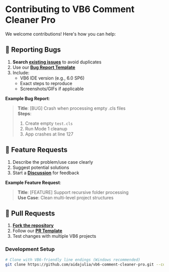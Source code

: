 # Contributing to VB6 Comment Cleaner Pro

We welcome contributions! Here's how you can help:

## 🐛 Reporting Bugs
1. **Search [existing issues](https://github.com/aidajulia/vb6-comment-cleaner-pro/issues)** to avoid duplicates
2. Use our **[Bug Report Template](https://github.com/aidajulia/vb6-comment-cleaner-pro/issues/new?assignees=&labels=bug&template=bug_report.md)**
3. Include:
   - VB6 IDE version (e.g., 6.0 SP6)
   - Exact steps to reproduce
   - Screenshots/GIFs if applicable

**Example Bug Report**:
> **Title**: [BUG] Crash when processing empty .cls files  
> **Steps**:  
> 1. Create empty `test.cls`  
> 2. Run Mode 1 cleanup  
> 3. App crashes at line 127  

## 🚀 Feature Requests
1. Describe the problem/use case clearly
2. Suggest potential solutions
3. Start a **[Discussion](https://github.com/aidajulia/vb6-comment-cleaner-pro/discussions)** for feedback

**Example Feature Request**:
> **Title**: [FEATURE] Support recursive folder processing  
> **Use Case**: Clean multi-level project structures  

## 🔧 Pull Requests
1. **[Fork the repository](https://github.com/aidajulia/vb6-comment-cleaner-pro/fork)**
2. Follow our **[PR Template](https://github.com/aidajulia/vb6-comment-cleaner-pro/blob/main/PULL_REQUEST_TEMPLATE.md)**
3. Test changes with multiple VB6 projects

### Development Setup
```bash
# Clone with VB6-friendly line endings (Windows recommended)
git clone https://github.com/aidajulia/vb6-comment-cleaner-pro.git --config core.autocrlf=false

